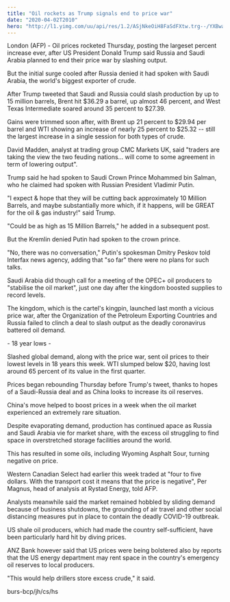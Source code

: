 ```yaml
---
title: "Oil rockets as Trump signals end to price war"
date: "2020-04-02T2010"
hero: "http://l1.yimg.com/uu/api/res/1.2/ASjNkeOiH8FaSdFXtw.trg--/YXBwaWQ9eXRhY2h5b247aD04Njt3PTEzMDs-/http://media.zenfs.com/en_us/News/afp.com/075b06e23699c9ebcd61a054dd8a77994072f5c0.jpg"
---
```

London (AFP) - Oil prices rocketed Thursday, posting the largeset
percent increase ever, after US President Donald Trump said Russia and
Saudi Arabia planned to end their price war by slashing output.

But the initial surge cooled after Russia denied it had spoken with
Saudi Arabia, the world's biggest exporter of crude.

After Trump tweeted that Saudi and Russia could slash production by up
to 15 million barrels, Brent hit $36.29 a barrel, up almost 46 percent,
and West Texas Intermediate soared around 35 percent to $27.39.

Gains were trimmed soon after, with Brent up 21 percent to $29.94 per
barrel and WTI showing an increase of nearly 25 percent to $25.32 --
still the largest increase in a single session for both types of crude.

David Madden, analyst at trading group CMC Markets UK, said "traders are
taking the view the two feuding nations... will come to some agreement
in term of lowering output".

Trump said he had spoken to Saudi Crown Prince Mohammed bin Salman, who
he claimed had spoken with Russian President Vladimir Putin.

"I expect & hope that they will be cutting back approximately 10 Million
Barrels, and maybe substantially more which, if it happens, will be
GREAT for the oil & gas industry!" said Trump.

"Could be as high as 15 Million Barrels," he added in a subsequent post.

But the Kremlin denied Putin had spoken to the crown prince.

"No, there was no conversation," Putin's spokesman Dmitry Peskov told
Interfax news agency, adding that "so far" there were no plans for such
talks.

Saudi Arabia did though call for a meeting of the OPEC+ oil producers to
"stabilise the oil market", just one day after the kingdom boosted
supplies to record levels.

The kingdom, which is the cartel's kingpin, launched last month a
vicious price war, after the Organization of the Petroleum Exporting
Countries and Russia failed to clinch a deal to slash output as the
deadly coronavirus battered oil demand.

\- 18 year lows -

Slashed global demand, along with the price war, sent oil prices to
their lowest levels in 18 years this week. WTI slumped below $20, having
lost around 65 percent of its value in the first quarter.

Prices began rebounding Thursday before Trump's tweet, thanks to hopes
of a Saudi-Russia deal and as China looks to increase its oil reserves.

China's move helped to boost prices in a week when the oil market
experienced an extremely rare situation.

Despite evaporating demand, production has continued apace as Russia and
Saudi Arabia vie for market share, with the excess oil struggling to
find space in overstretched storage facilities around the world.

This has resulted in some oils, including Wyoming Asphalt Sour, turning
negative on price.

Western Canadian Select had earlier this week traded at "four to five
dollars. With the transport cost it means that the price is negative",
Per Magnus, head of analysis at Rystad Energy, told AFP.

Analysts meanwhile said the market remained hobbled by sliding demand
because of business shutdowns, the grounding of air travel and other
social distancing measures put in place to contain the deadly COVID-19
outbreak.

US shale oil producers, which had made the country self-sufficient, have
been particularly hard hit by diving prices.

ANZ Bank however said that US prices were being bolstered also by
reports that the US energy department may rent space in the country's
emergency oil reserves to local producers.

"This would help drillers store excess crude," it said.

burs-bcp/jh/cs/hs